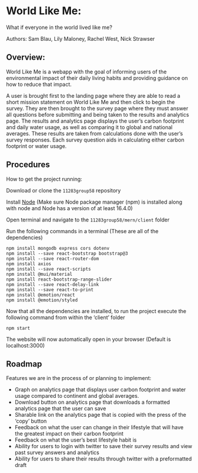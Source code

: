 # **World Like Me:**
What if everyone in the world lived like me?

Authors: Sam Blau, Lily Maloney, Rachel West, Nick Strawser

## Overview:
World Like Me is a webapp with the goal of informing users of the environmental impact of their daily living habits and providing guidance on how to reduce that impact.

A user is brought first to the landing page where they are able to read a short mission statement on World Like Me and then click to begin the survey. They are then brought to the survey page where they must answer all questions before submitting and being taken to the results and analytics page. The results and analytics page displays the user’s carbon footprint and daily water usage, as well as comparing it to global and national averages. 
These results are taken from calculations done with the user’s survey responses. Each survey question aids in calculating either carbon footprint or water usage.

## Procedures
How to get the project running:

Download or clone the `11283group58` repository

Install [Node](https://nodejs.org/en/) (Make sure Node package manager (npm) is installed along with node and Node has a version of at least 16.4.0)

Open terminal and navigate to the `11283group58/mern/client` folder

Run the following commands in a terminal (These are all of the dependencies)
```
npm install mongodb express cors dotenv
npm install --save react-bootstrap bootstrap@3
npm install --save react-router-dom
npm install axios
npm install --save react-scripts
npm install @mui/material
npm install react-bootstrap-range-slider
npm install --save react-delay-link
npm install --save react-to-print
npm install @emotion/react
npm install @emotion/styled
```

Now that all the dependencies are installed, to run the project execute the following command from within the ‘client’ folder
```
npm start
```
The website will now automatically open in your browser (Default is localhost:3000)

## Roadmap
Features we are in the process of or planning to implement:
- Graph on analytics page that displays user carbon footprint and water usage compared to continent and global averages.
- Download button on analytics page that downloads a formatted analytics page that the user can save
- Sharable link on the analytics page that is copied with the press of the ‘copy’ button
- Feedback on what the user can change in their lifestyle that will have the greatest impact on their carbon footprint
- Feedback on what the user’s best lifestyle habit is
- Ability for users to login with twitter to save their survey results and view past survey answers and analytics
- Ability for users to share their results through twitter with a preformatted draft
